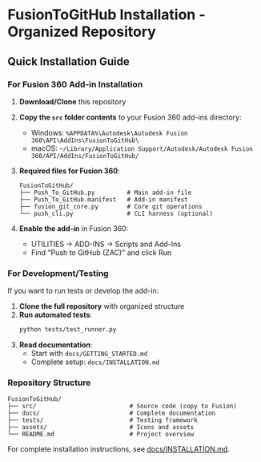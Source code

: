 # FusionToGitHub Installation - Organized Repository

## Quick Installation Guide

### For Fusion 360 Add-in Installation

1. **Download/Clone** this repository
2. **Copy the `src` folder contents** to your Fusion 360 add-ins directory:
   - Windows: `%APPDATA%\Autodesk\Autodesk Fusion 360\API\AddIns\FusionToGitHub\`
   - macOS: `~/Library/Application Support/Autodesk/Autodesk Fusion 360/API/AddIns/FusionToGitHub/`

3. **Required files for Fusion 360**:
   ```
   FusionToGitHub/
   ├── Push_To_GitHub.py         # Main add-in file
   ├── Push_To_GitHub.manifest   # Add-in manifest
   ├── fusion_git_core.py        # Core git operations
   └── push_cli.py               # CLI harness (optional)
   ```

4. **Enable the add-in** in Fusion 360:
   - UTILITIES → ADD-INS → Scripts and Add-Ins
   - Find "Push to GitHub (ZAC)" and click Run

### For Development/Testing

If you want to run tests or develop the add-in:

1. **Clone the full repository** with organized structure
2. **Run automated tests**:
   ```bash
   python tests/test_runner.py
   ```
3. **Read documentation**:
   - Start with `docs/GETTING_STARTED.md`
   - Complete setup: `docs/INSTALLATION.md`

### Repository Structure

```
FusionToGitHub/
├── src/                          # Source code (copy to Fusion)
├── docs/                         # Complete documentation
├── tests/                        # Testing framework
├── assets/                       # Icons and assets
└── README.md                     # Project overview
```

For complete installation instructions, see [docs/INSTALLATION.md](docs/INSTALLATION.md).